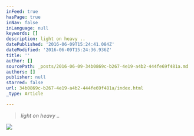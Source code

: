 ```yaml
---
inFeed: true
hasPage: true
inNav: false
inLanguage: null
keywords: []
description: light on heavy ..
datePublished: '2016-06-09T15:24:41.084Z'
dateModified: '2016-06-09T15:24:36.936Z'
title: ''
author: []
sourcePath: _posts/2016-06-09-34b0869c-b267-4e19-a4b2-444fe69f481a.md
authors: []
publisher: null
starred: false
url: 34b0869c-b267-4e19-a4b2-444fe69f481a/index.html
_type: Article

---
```

> _light on heavy .._

![](https://the-grid-user-content.s3-us-west-2.amazonaws.com/85882b7d-596e-44e8-9c22-d5b93694b6bb.jpg)